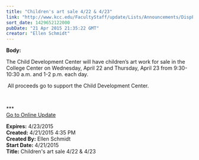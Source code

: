 ```yaml
---
title: "Children's art sale 4/22 & 4/23"
link: "http://www.kcc.edu/FacultyStaff/update/Lists/Announcements/DispForm.aspx?ID=1897"
sort_date: 1429652122000
pubDate: "21 Apr 2015 21:35:22 GMT"
creator: "Ellen Schmidt"
---
```


<div><b>Body:</b> <div class="ExternalClassD98EF95A1DE046E8B7CC98F9A2EAE32E"><p>​The Child Development Center will have children’s art work for sale in the College Center on Wednesday, April 22 and Thursday, April 23 from 9:30-10:30 a.m. and 1-2 p.m. each day.</p>
<p> All proceeds go to support the Child Development Center.</p>
<p> </p>
<p>***<br /><a href="/update">Go to Online Update</a><br /></p></div></div>
<div><b>Expires:</b> 4/23/2015</div>
<div><b>Created:</b> 4/21/2015 4:35 PM</div>
<div><b>Created By:</b> Ellen Schmidt</div>
<div><b>Start Date:</b> 4/21/2015</div>
<div><b>Title:</b> Children&#39;s art sale 4/22 &amp; 4/23</div>
